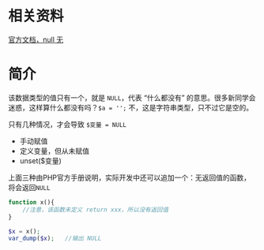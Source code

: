 # 相关资料

[官方文档，null 无](https://www.php.net/manual/zh/language.types.null.php)

# 简介

该数据类型的值只有一个，就是 `NULL`，代表 “什么都没有” 的意思。很多新同学会迷惑，这样算什么都没有吗？`$a = '';` 不，这是字符串类型，只不过它是空的。

只有几种情况，才会导致 `$变量 = NULL`

- 手动赋值
- 定义变量，但从未赋值
- unset($变量)

上面三种由PHP官方手册说明，实际开发中还可以追加一个：无返回值的函数，将会返回`NULL`

```PHP
function x(){
    //注意，该函数未定义 return xxx，所以没有返回值
}

$x = x();
var_dump($x);   //输出 NULL
```